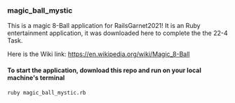 ### magic_ball_mystic
This is a magic 8-Ball application for RailsGarnet2021! It is an Ruby entertainment application, it was downloaded here to complete the the 22-4 Task.

Here is the Wiki link: https://en.wikipedia.org/wiki/Magic_8-Ball

#### To start the application, download this repo and run on your local machine's terminal

```ruby magic_ball_mystic.rb```
